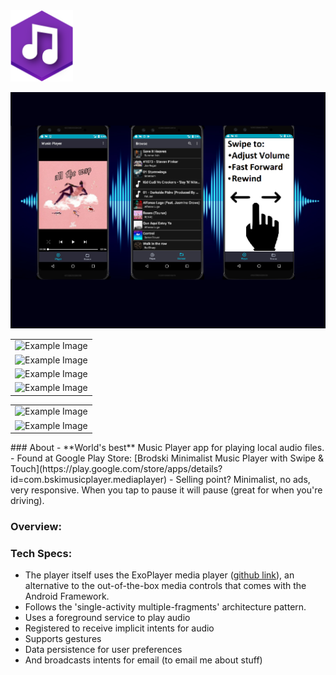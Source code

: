 

<img src="imagez/rawImages/foreground6.png" width="100">

![banner feature](imagez/Feature3.png)

<table>
  <tr>
    <td>
      <img src="images/Capture1Coolx.png.png" alt="Example Image" width="200"/>
    </td>
  </tr>
  <tr>
    <td>
      <img src="images/Capture1Cool3x.png.png" alt="Example Image" width="200"/>
    </td>
  </tr>
  <tr>
    <td>
      <img src="images/Capture1Cool2x.png.png" alt="Example Image" width="200"/>
    </td>
  </tr>
  <tr>
    <td>
      <img src="images/Capture1Cool4x.png.png" alt="Example Image" width="200"/>
    </td>
  </tr>
</table>

<table>
  <tr>
    <td>
      <img src="images/Capture1Coolx.png.png" alt="Example Image" width="200"/>
    </td>
  </tr>
  <tr>
    <td>
      <img src="images/Capture1Coolx.png.png" alt="Example Image" width="200"/>
    </td>
  </tr>
</table>
### About   
- **World's best** Music Player app for playing local audio files.   
- Found at Google Play Store: [Brodski Minimalist Music Player with Swipe & Touch](https://play.google.com/store/apps/details?id=com.bskimusicplayer.mediaplayer)
- Selling point? Minimalist, no ads, very responsive. When you tap to pause it will pause (great for when you're driving). 
  
### Overview: 
  
### Tech Specs: 
- The player itself uses the ExoPlayer media player ([github link](https://github.com/google/ExoPlayer)), an alternative to the out-of-the-box media controls that comes with the Android Framework.  
- Follows the 'single-activity multiple-fragments' architecture pattern.  
- Uses a foreground service to play audio  
- Registered to receive implicit intents for audio  
- Supports gestures  
- Data persistence for user preferences  
- And broadcasts intents for email (to email me about stuff)  
  
